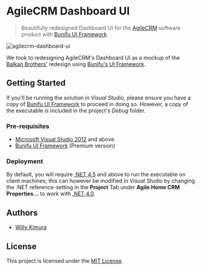 # AgileCRM Dashboard UI

> Beautifully redesigned Dashboard UI for the [AgileCRM](https://dribbble.com/shots/3019397-Agile-CRM-Home-Ver2) software product with [Bunifu UI Framework](https://devtools.bunifu.co.ke/).

![agilecrm-dashboard-ui](https://cdn.dribbble.com/users/207046/screenshots/3019397/attachments/632061/home11.png)

We took to redesigning AgileCRM's Dashboard UI as a mockup of the [Balkan Brothers'](https://dribbble.com/shots/3019397-Agile-CRM-Home-Ver2) redesign using [Bunifu's UI Framework](https://devtools.bunifu.co.ke/).

## Getting Started

If you'll be running the solution in *Visual Studio*, please ensure you have a copy of [Bunifu UI Framework](https://devtools.bunifu.co.ke/) to proceed in doing so. However, a copy of the executable is included in the project's *Debug* folder.

### Pre-requisites

- [Microsoft Visual Studio 2012](https://www.visualstudio.com/) and above.
- [Bunifu UI Framework](https://devtools.bunifu.co.ke/) (Premium version)

### Deployment

By default, you will require [.NET 4.5](https://docs.microsoft.com/en-us/dotnet/framework/install/guide-for-developers) and above to run the executable on client machines; this can however be modified in *Visual Studio* by changing the .NET reference-setting in the **Project** Tab under **Agile Home CRM Properties...** to work with [.NET 4.0](https://docs.microsoft.com/en-us/dotnet/framework/install/guide-for-developers).

## Authors

- [Willy Kimura](https://github.com/Willy-Kimura)

## License

This project is licensed under the [MIT License](https://en.wikipedia.org/wiki/MIT_License).
